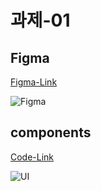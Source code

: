 # 과제-01

## Figma

[Figma-Link](https://www.figma.com/file/VtEftOUNlY2sgLO2DZa4tP/mission-01?type=design&node-id=0%3A1&mode=design&t=vuwixwLdgtUOobrn-1)

![Figma](https://github.com/minomad/Portfolio/assets/131448929/6c5d25bd-9c3c-487e-b6e0-3b0c07ca6c6c)

## components

[Code-Link]()

![UI](https://github.com/minomad/Portfolio/assets/131448929/9f63f80b-27af-4814-ad04-5543ac8ef036)
